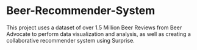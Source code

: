 # Beer-Recommender-System

This project uses a dataset of over 1.5 Million Beer Reviews from Beer Advocate to perform data visualization and analysis,
as well as creating a collaborative recommender system using Surprise. 
